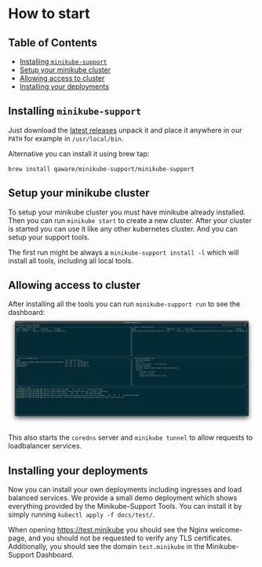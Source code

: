 # How to start

[TOC]: # "## Table of Contents"

## Table of Contents
- [Installing `minikube-support`](#installing-minikube-support)
- [Setup your minikube cluster](#setup-your-minikube-cluster)
- [Allowing access to cluster](#allowing-access-to-cluster)
- [Installing your deployments](#installing-your-deployments)


## Installing `minikube-support`

Just download the
[latest releases](https://github.com/qaware/minikube-support/releases/latest)
unpack it and place it anywhere in our `PATH` for example in
`/usr/local/bin`.

Alternative you can install it using brew tap:

```shell script
brew install qaware/minikube-support/minikube-support  
```

## Setup your minikube cluster

To setup your minikube cluster you must have minikube already installed.
Then you can run `minikube start` to create a new cluster. After your
cluster is started you can use it like any other kubernetes cluster. And
you can setup your support tools.

The first run might be always a `minikube-support install -l` which will
install all tools, including all local tools.

## Allowing access to cluster

After installing all the tools you can run `minikube-support run` to see
the dashboard: ![Minikube-Support Dashboard](run.png)

This also starts the `coredns` server and `minikube tunnel` to allow
requests to loadbalancer services.

## Installing your deployments

Now you can install your own deployments including ingresses and
load balanced services. We provide a small demo deployment which shows
everything provided by the Minikube-Support Tools. You can install it by
simply running `kubectl apply -f docs/test/`.

When opening <https://test.minikube> you should see the Nginx
welcome-page, and you should not be requested to verify any TLS
certificates. Additionally, you should see the domain `test.minikube` in
the Minikube-Support Dashboard.
